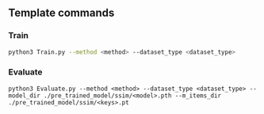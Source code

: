 ## Template commands

### Train

```bash
python3 Train.py --method <method> --dataset_type <dataset_type>

```

### Evaluate

```
python3 Evaluate.py --method <method> --dataset_type <dataset_type> --model_dir ./pre_trained_model/ssim/<model>.pth --m_items_dir ./pre_trained_model/ssim/<keys>.pt
```
